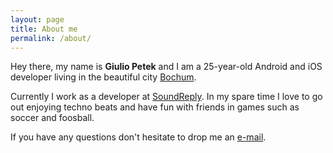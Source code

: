 ```yaml
---
layout: page
title: About me
permalink: /about/
---
```

Hey there, my name is **Giulio Petek** and I am a 25-year-old Android and iOS developer living in the beautiful city [Bochum](https://en.wikipedia.org/wiki/Bochum). 

Currently I work as a developer at [SoundReply](http://www.soundreply.com/). In my spare time I love to go out enjoying techno beats and have fun with friends in games such as soccer and foosball.

If you have any questions don't hesitate to drop me an [e-mail](mailto:giulio.petek@gmail.com").
